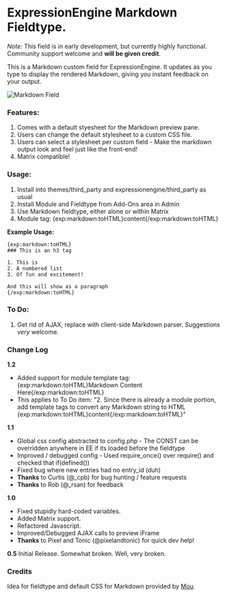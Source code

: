 # ExpressionEngine Markdown Fieldtype.

*Note:* This field is in early development, but currently highly functional. Community support welcome and **will be given credit**.

This is a Markdown custom field for ExpressionEngine. It updates as you type to display the rendered Markdown, giving you instant feedback on your output.

![Markdown Field](https://github.com/Surge-ee/Surgedown/raw/master/markdown.png)

### Features:

1. Comes with a default styesheet for the Markdown preview pane.
2. Users can change the default stylesheet to a custom CSS file.
3. Users can select a stylesheet per custom field - Make the markdown output look and feel just like the front-end!
4. Matrix compatible!

### Usage:

1. Install into themes/third_party and expressionengine/third_party as usual
2. Install Module and Fieldtype from Add-Ons area in Admin
3. Use Markdown fieldtype, either alone or within Matrix
4. Module tag: {exp:markdown:toHTML}content{/exp:markdown:toHTML}

**Example Usage:**

	{exp:markdown:toHTML}
	### This is an h3 tag

	1. This is
	2. A numbered list
	3. Of fun and excitement!

	And this will show as a paragraph
	{/exp:markdown:toHTML}

### To Do:
1. Get rid of AJAX, replace with client-side Markdown parser. Suggestions *very* welcome.


### Change Log

**1.2**

* Added support for module template tag:{exp:markdown:toHTML}Markdown Content Here{/exp:markdown:toHTML}
* This applies to To Do item: "2. Since there is already a module portion, add template tags to convert any Markdown string to HTML {exp:markdown:toHTML}content{/exp:markdown:toHTML}"

**1.1**

* Global css config abstracted to config.php - The CONST can be overridden anywhere in EE if its loaded before the fieldtype
* Improved / debugged config - Used require_once() over require() and checked that if(defined())
* Fixed bug where new entries had no entry_id (duh)
* **Thanks** to Curtis (@_cpb) for bug hunting / feature requests
* **Thanks** to Rob (@_rsan) for feedback

**1.0**

* Fixed stupidly hard-coded variables.
* Added Matrix support.
* Refactored Javascript.
* Improved/Debugged AJAX calls to preview iFrame
* **Thanks** to Pixel and Tonic (@pixelandtonic) for quick dev help!

**0.5**
Initial Release. Somewhat broken. Well, very broken.

### Credits
Idea for fieldtype and default CSS for Markdown provided by [Mou](http://mouapp.com/ "The missing Markdown editor").
